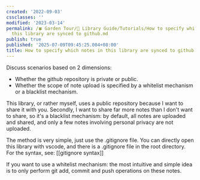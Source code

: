 ```yaml
---
created: '2022-09-03'
cssclasses: ''
modified: '2023-03-14'
permalink: /🍀 Garden Tour/🧰 Library Guide/Tutorials/How to specify which notes in
  this library are synced to github.md
publish: true
published: '2025-07-09T09:45:25.004+08:00'
title: How to specify which notes in this library are synced to github
---
```

Discuss scenarios based on 2 dimensions:

- Whether the github repository is private or public.
- Whether the scope of note upload is specified by a whitelist mechanism or a blacklist mechanism.

This library, or rather myself, uses a public repository because I want to share it with you. Secondly, I want to share far more notes than I don't want to share, so it's a blacklist mechanism: by default, all notes are uploaded and shared, and only a few notes involving personal privacy are not uploaded.

The method is very simple, just use the .gitignore file. You can directly open this library with vscode, and there is a .gitignore file in the root directory. For the syntax, see: [[gitignore syntax]]

If you want to use a whitelist mechanism: the most intuitive and simple idea is to only perform git add, commit and push operations on these notes. 